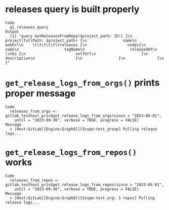 # releases query is built properly

    Code
      gl_releases_query
    Output
      [1] "query GetReleasesFromRepo($project_path: ID!) {\n              project(fullPath: $project_path) {\n                name\n                webUrl\n    \t\t\t\t\t\treleases {\n                  nodes{\n                    name\n                    tagName\n                    releasedAt\n                    links {\n                      selfUrl\n                    }\n                    description\n                  }\n                }\n              }\n          }"

# `get_release_logs_from_orgs()` prints proper message

    Code
      releases_from_orgs <- gitlab_testhost_priv$get_release_logs_from_orgs(since = "2023-05-01",
        until = "2023-09-30", verbose = TRUE, progress = FALSE)
    Message
      > [Host:GitLab][Engine:GraphQl][Scope:test_group] Pulling release logs...

# `get_release_logs_from_repos()` works

    Code
      releases_from_repos <- gitlab_testhost_priv$get_release_logs_from_repos(since = "2023-05-01",
        until = "2023-09-30", verbose = TRUE, progress = FALSE)
    Message
      > [Host:GitLab][Engine:GraphQl][Scope:test_org: 1 repos] Pulling release logs...


